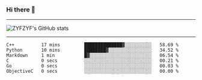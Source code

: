 ### Hi there 👋

-------

<!--

- 🔭 I’m currently working on ...
- 🌱 I’m currently learning Rust
- 👯 I’m looking to collaborate on ...
- 🤔 I’m looking for help with ...
- 💬 Ask me about ...
- 📫 How to reach me: ...
- 😄 Pronouns: ...
- ⚡ Fun fact: ...

-------
-->

![ZYFZYF's GitHub stats](https://github-readme-stats.vercel.app/api?username=ZYFZYF)


-------

<!--START_SECTION:waka-->

```text
C++          17 mins         ██████████████▓░░░░░░░░░░   58.69 %
Python       10 mins         ████████▓░░░░░░░░░░░░░░░░   34.52 %
Markdown     1 min           █▓░░░░░░░░░░░░░░░░░░░░░░░   06.54 %
C            0 secs          ░░░░░░░░░░░░░░░░░░░░░░░░░   00.21 %
Go           0 secs          ░░░░░░░░░░░░░░░░░░░░░░░░░   00.03 %
ObjectiveC   0 secs          ░░░░░░░░░░░░░░░░░░░░░░░░░   00.00 %
```

<!--END_SECTION:waka-->


